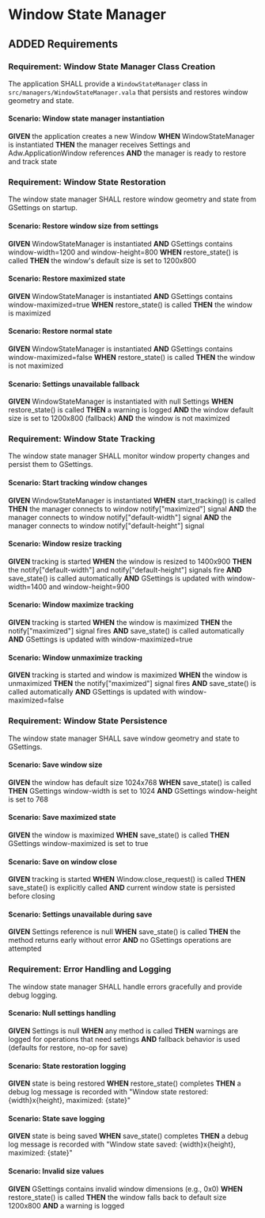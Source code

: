 # Window State Manager

## ADDED Requirements

### Requirement: Window State Manager Class Creation
The application SHALL provide a `WindowStateManager` class in `src/managers/WindowStateManager.vala` that persists and restores window geometry and state.

#### Scenario: Window state manager instantiation
**GIVEN** the application creates a new Window
**WHEN** WindowStateManager is instantiated
**THEN** the manager receives Settings and Adw.ApplicationWindow references
**AND** the manager is ready to restore and track state

### Requirement: Window State Restoration
The window state manager SHALL restore window geometry and state from GSettings on startup.

#### Scenario: Restore window size from settings
**GIVEN** WindowStateManager is instantiated
**AND** GSettings contains window-width=1200 and window-height=800
**WHEN** restore_state() is called
**THEN** the window's default size is set to 1200x800

#### Scenario: Restore maximized state
**GIVEN** WindowStateManager is instantiated
**AND** GSettings contains window-maximized=true
**WHEN** restore_state() is called
**THEN** the window is maximized

#### Scenario: Restore normal state
**GIVEN** WindowStateManager is instantiated
**AND** GSettings contains window-maximized=false
**WHEN** restore_state() is called
**THEN** the window is not maximized

#### Scenario: Settings unavailable fallback
**GIVEN** WindowStateManager is instantiated with null Settings
**WHEN** restore_state() is called
**THEN** a warning is logged
**AND** the window default size is set to 1200x800 (fallback)
**AND** the window is not maximized

### Requirement: Window State Tracking
The window state manager SHALL monitor window property changes and persist them to GSettings.

#### Scenario: Start tracking window changes
**GIVEN** WindowStateManager is instantiated
**WHEN** start_tracking() is called
**THEN** the manager connects to window notify["maximized"] signal
**AND** the manager connects to window notify["default-width"] signal
**AND** the manager connects to window notify["default-height"] signal

#### Scenario: Window resize tracking
**GIVEN** tracking is started
**WHEN** the window is resized to 1400x900
**THEN** the notify["default-width"] and notify["default-height"] signals fire
**AND** save_state() is called automatically
**AND** GSettings is updated with window-width=1400 and window-height=900

#### Scenario: Window maximize tracking
**GIVEN** tracking is started
**WHEN** the window is maximized
**THEN** the notify["maximized"] signal fires
**AND** save_state() is called automatically
**AND** GSettings is updated with window-maximized=true

#### Scenario: Window unmaximize tracking
**GIVEN** tracking is started and window is maximized
**WHEN** the window is unmaximized
**THEN** the notify["maximized"] signal fires
**AND** save_state() is called automatically
**AND** GSettings is updated with window-maximized=false

### Requirement: Window State Persistence
The window state manager SHALL save window geometry and state to GSettings.

#### Scenario: Save window size
**GIVEN** the window has default size 1024x768
**WHEN** save_state() is called
**THEN** GSettings window-width is set to 1024
**AND** GSettings window-height is set to 768

#### Scenario: Save maximized state
**GIVEN** the window is maximized
**WHEN** save_state() is called
**THEN** GSettings window-maximized is set to true

#### Scenario: Save on window close
**GIVEN** tracking is started
**WHEN** Window.close_request() is called
**THEN** save_state() is explicitly called
**AND** current window state is persisted before closing

#### Scenario: Settings unavailable during save
**GIVEN** Settings reference is null
**WHEN** save_state() is called
**THEN** the method returns early without error
**AND** no GSettings operations are attempted

### Requirement: Error Handling and Logging
The window state manager SHALL handle errors gracefully and provide debug logging.

#### Scenario: Null settings handling
**GIVEN** Settings is null
**WHEN** any method is called
**THEN** warnings are logged for operations that need settings
**AND** fallback behavior is used (defaults for restore, no-op for save)

#### Scenario: State restoration logging
**GIVEN** state is being restored
**WHEN** restore_state() completes
**THEN** a debug log message is recorded with "Window state restored: {width}x{height}, maximized: {state}"

#### Scenario: State save logging
**GIVEN** state is being saved
**WHEN** save_state() completes
**THEN** a debug log message is recorded with "Window state saved: {width}x{height}, maximized: {state}"

#### Scenario: Invalid size values
**GIVEN** GSettings contains invalid window dimensions (e.g., 0x0)
**WHEN** restore_state() is called
**THEN** the window falls back to default size 1200x800
**AND** a warning is logged
